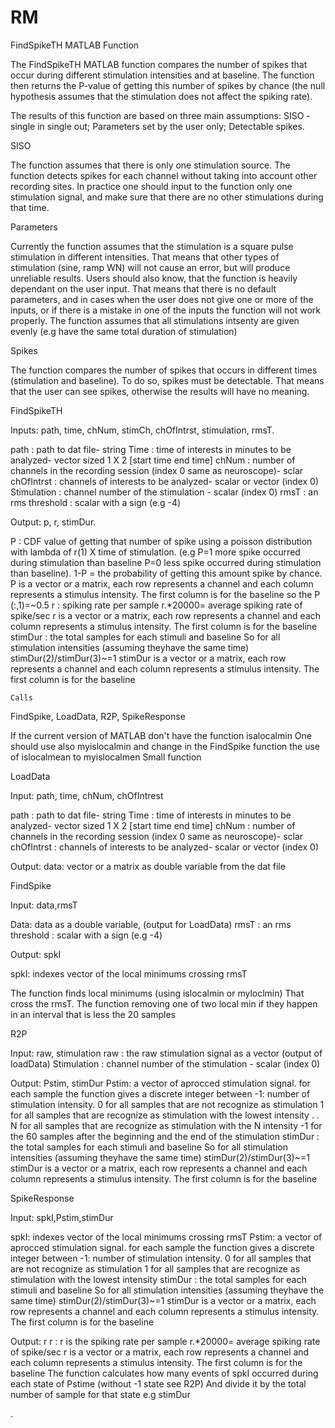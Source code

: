 # RM
FindSpikeTH 
MATLAB Function

The FindSpikeTH MATLAB function compares the number of spikes that occur during different stimulation intensities and at baseline. The function then returns the P-value of getting this number of spikes by chance (the null hypothesis assumes that the stimulation does not affect the spiking rate).

The results of this function are based on three main assumptions:
SISO - single in single out;
Parameters set by the user only;
Detectable spikes.

SISO

The function assumes that there is only one stimulation source.
The function detects spikes for each channel without taking into account other recording sites.
In practice one should input to the function only one stimulation signal, and make sure that  there are no other stimulations during that time.   
 

Parameters

Currently the function assumes that the stimulation is a square pulse stimulation in different intensities.
That means that other types of stimulation (sine, ramp WN) will not cause an error, but will produce unreliable results.
Users should also know, that the function is heavily dependant on the user input.
That means that there is no default parameters, and in cases when the user does not give one or more of the inputs, or if there is a mistake in one of the inputs the function will not work properly.
The function assumes that all stimulations intsenty are given evenly (e.g have the same total duration of stimulation)

Spikes 

The function compares the number of spikes that occurs in different times (stimulation and baseline). To do so, spikes must be detectable.
That means that the user can  see spikes, otherwise the results will have no meaning.






FindSpikeTH

Inputs: path, time, chNum, stimCh, chOfIntrst, stimulation, rmsT.

path : path to dat file- string 
Time : time of interests in minutes to be analyzed- vector sized 1 X 2  [start time  end time]
chNum : number of channels in the recording session (index 0 same as neuroscope)- sclar
chOfIntrst : channels of interests to be analyzed- scalar or vector (index 0)
Stimulation : channel number of the stimulation - scalar (index 0)
rmsT : an rms threshold : scalar with a sign (e.g -4)



Output: p, r, stimDur.


P : CDF value of getting that number of spike using a poisson distribution with lambda of
 r(1) X time of stimulation. (e.g P=1 more spike occurred during stimulation than baseline P=0  less spike occurred during stimulation than baseline).
1-P = the probability of getting this amount spike by chance.
P is a vector or a matrix, each row represents a channel and each column represents a stimulus intensity.
The first column is for the baseline so the P (:,1)=~0.5
r : spiking rate per sample r.*20000= average spiking rate of spike/sec
r is a vector or a matrix, each row represents a channel and each column represents a stimulus intensity.
The first column is for the baseline
stimDur :  the total samples for each stimuli and baseline 
So for all stimulation intensities (assuming theyhave the same time) stimDur(2)/stimDur(3)~=1
stimDur is a vector or a matrix, each row represents a channel and each column represents a stimulus intensity.
The first column is for the baseline

    
    Calls

   FindSpike, LoadData, R2P, SpikeResponse
 
If the current version of MATLAB  don't have  the function isalocalmin
One should use also 
myislocalmin and change in the  FindSpike function the use of islocalmean to myislocalmen 
Small function


LoadData

Input: path, time, chNum, chOfIntrest

path : path to dat file- string 
Time : time of interests in minutes to be analyzed- vector sized 1 X 2  [start time  end time]
chNum : number of channels in the recording session (index 0 same as neuroscope)- sclar
chOfIntrst : channels of interests to be analyzed- scalar or vector (index 0)

  Output: data: vector or a matrix as double variable from the dat file





FindSpike

Input: data,rmsT

Data: data as a double variable, (output for LoadData)
rmsT : an rms threshold : scalar with a sign (e.g -4)

Output:  spkI 

spkI:  indexes vector of the local minimums crossing rmsT

The function finds local minimums (using islocalmin or myloclmin)
That cross the rmsT.
The function removing one of two local min if they happen in an interval that is less the 20 samples








R2P


Input: raw, stimulation
raw : the raw stimulation signal as a vector (output of loadData)
Stimulation : channel number of the stimulation - scalar (index 0)

Output: Pstim, stimDur
Pstim: a vector of aprocced stimulation signal. for each sample the function gives a discrete integer between -1: number of stimulation intensity.
0 for all samples that are not recognize as stimulation
1 for all samples that are recognize as stimulation with the lowest intensity 
.
.
N for all samples that are recognize as stimulation with the N intensity
-1 for the 60 samples after the beginning and the end of the stimulation 
stimDur :  the total samples for each stimuli and baseline 
So for all stimulation intensities (assuming theyhave the same time) stimDur(2)/stimDur(3)~=1
stimDur is a vector or a matrix, each row represents a channel and each column represents a stimulus intensity.
The first column is for the baseline


SpikeResponse

Input: spkI,Pstim,stimDur

 spkI:  indexes vector of the local minimums crossing rmsT
Pstim: a vector of aprocced stimulation signal. for each sample the function gives a discrete integer between -1: number of stimulation intensity.
0 for all samples that are not recognize as stimulation
1 for all samples that are recognize as stimulation with the lowest intensity 
stimDur :  the total samples for each stimuli and baseline 
So for all stimulation intensities (assuming theyhave the same time) stimDur(2)/stimDur(3)~=1
stimDur is a vector or a matrix, each row represents a channel and each column represents a stimulus intensity.
The first column is for the baseline






Output: r
r :  r is the spiking rate per sample r.*20000= average spiking rate of spike/sec
r is a vector or a matrix, each row represents a channel and each column represents a stimulus intensity.
The first column is for the baseline
The function calculates how many events of spkI occurred during each state of Pstime (without -1 state see  R2P)
And divide it by the total number of sample for that state e.g stimDur


.





